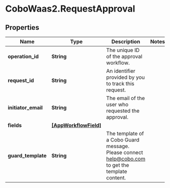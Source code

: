 # CoboWaas2.RequestApproval

## Properties

Name | Type | Description | Notes
------------ | ------------- | ------------- | -------------
**operation_id** | **String** | The unique ID of the approval workflow. | 
**request_id** | **String** | An identifier provided by you to track this request. | 
**initiator_email** | **String** | The email of the user who requested the approval. | 
**fields** | [**[AppWorkflowField]**](AppWorkflowField.md) |  | 
**guard_template** | **String** | The template of a Cobo Guard message. Please connect [help@cobo.com](mailto:help@cobo.com) to get the template content. | 


